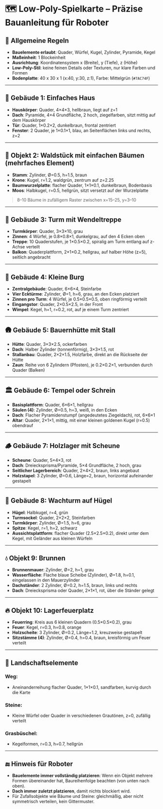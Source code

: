 # 🗺️ Low-Poly-Spielkarte – Präzise Bauanleitung für Roboter

## 🔧 Allgemeine Regeln

- **Bauelemente erlaubt**: Quader, Würfel, Kugel, Zylinder, Pyramide, Kegel
- **Maßeinheit**: 1 Blockeinheit
- **Ausrichtung**: Koordinatensystem x (Breite), y (Tiefe), z (Höhe)
- **Low-Poly-Stil**: keine feinen Details oder Texturen, nur klare Farben und Formen
- **Bodenplatte**: 40 x 30 x 1 (x:40, y:30, z:1), Farbe: Mittelgrün (`#7AC74F`)

---

## 🏡 Gebäude 1: Einfaches Haus

- **Hauskörper**: Quader, 4×4×3, hellbraun, liegt auf z=1
- **Dach**: Pyramide, 4×4 Grundfläche, 2 hoch, ziegelfarben, sitzt mittig auf dem Hauskörper
- **Tür**: Quader, 1×0.2×2, dunkelbraun, frontal zentriert
- **Fenster**: 2 Quader, je 1×0.1×1, blau, an Seitenflächen links und rechts, z=2

---

## 🌲 Objekt 2: Waldstück mit einfachen Bäumen (mehrfaches Element)

- **Stamm**: Zylinder, Ø=0.5, h=1.5, braun
- **Krone**: Kugel, r=1.2, waldgrün, zentrum auf z=2.25
- **Baumwurzelplatte**: flacher Quader, 1×1×0.1, dunkelbraun, Bodenbasis
- **Moos**: Halbkugel, r=0.5, hellgrün, sitzt versetzt auf der Wurzelplatte

> 8–10 Bäume in zufälligem Raster zwischen x=15–25, y=3–10

---

## 🏰 Gebäude 3: Turm mit Wendeltreppe

- **Turmkörper**: Quader, 3×3×10, grau
- **Zinnen**: 4 Würfel, je 0.8×0.8×1, dunkelgrau, auf den 4 Ecken oben
- **Treppe**: 10 Quaderstufen, je 1×0.5×0.2, spiralig am Turm entlang auf z-Achse verteilt
- **Balkon**: Quaderplattform, 2×1×0.2, hellgrau, auf halber Höhe (z=5), seitlich angebracht

---

## 🏯 Gebäude 4: Kleine Burg

- **Zentralgebäude**: Quader, 6×6×4, Steinfarbe
- **Vier Ecktürme**: Zylinder, Ø=1, h=6, grau, an den Ecken platziert
- **Zinnen pro Turm**: 4 Würfel, je 0.5×0.5×0.5, oben ringförmig verteilt
- **Eingangstor**: Quader, 2×0.5×2.5, in der Front
- **Wimpel**: Kegel, h=1, r=0.2, rot, auf je einem Turm zentriert

---

## 🛖 Gebäude 5: Bauernhütte mit Stall

- **Hütte**: Quader, 3×3×2.5, ockerfarben
- **Dach**: Halber Zylinder (tonnenförmig), 3×3×1.5, rot
- **Stallanbau**: Quader, 2×2×1.5, Holzfarbe, direkt an die Rückseite der Hütte
- **Zaun**: Reihe von 6 Zylindern (Pfosten), je 0.2×0.2×1, verbunden durch Quader (Balken)

---

## 🏛 Gebäude 6: Tempel oder Schrein

- **Basisplattform**: Quader, 6×6×1, hellgrau
- **Säulen (4)**: Zylinder, Ø=0.5, h=3, weiß, in den Ecken
- **Dach**: Flacher Pyramidenstumpf (angedeutetes Ziegeldach), rot, 6×6×1
- **Altar**: Quader, 2×1×1, mittig, mit einer kleinen goldenen Kugel (r=0.5) obendrauf

---

## 🪵 Gebäude 7: Holzlager mit Scheune

- **Scheune**: Quader, 5×4×3, rot
- **Dach**: Dreiecksprisma/Pyramide, 5×4 Grundfläche, 2 hoch, grau
- **Seitlicher Lagerbereich**: Quader, 2×4×2, braun, links angebaut
- **Holzstapel**: 3 Zylinder, Ø=0.6, Länge=2, braun, horizontal aufeinander gestapelt

---

## 🗻 Gebäude 8: Wachturm auf Hügel

- **Hügel**: Halbkugel, r=4, grün
- **Turmsockel**: Quader, 2×2×2, Steinfarben
- **Turmkörper**: Zylinder, Ø=1.5, h=6, grau
- **Spitze**: Kegel, r=1, h=2, schwarz
- **Aussichtsplattform**: flacher Quader (2.5×2.5×0.2), direkt unter dem Kegel, mit Geländer aus kleinen Würfeln

---

## 💧 Objekt 9: Brunnen

- **Brunnenmauer**: Zylinder, Ø=2, h=1, grau
- **Wasserfläche**: Flache blaue Scheibe (Zylinder), Ø=1.8, h=0.1, eingelassen in den Mauerzylinder
- **Dachständer**: 2 Zylinder, Ø=0.2, h=1.5, braun, links und rechts
- **Dach**: Dreiecksprisma oder Quader, 2×1×1, rot, über die Ständer gelegt

---

## 🔥 Objekt 10: Lagerfeuerplatz

- **Feuerring**: Kreis aus 6 kleinen Quadern (0.5×0.5×0.2), grau
- **Feuer**: Kegel, r=0.3, h=0.8, orange
- **Holzscheite**: 3 Zylinder, Ø=0.2, Länge=1.2, kreuzweise gestapelt
- **Sitzstämme (4)**: Zylinder, Ø=0.4, h=0.4, braun, kreisförmig um Feuer verteilt

---

## 🌾 Landschaftselemente

### Weg:
- Aneinanderreihung flacher Quader, 1×1×0.1, sandfarben, kurvig durch die Karte

### Steine:
- Kleine Würfel oder Quader in verschiedenen Grautönen, z=0, zufällig verteilt

### Grasbüschel:
- Kegelformen, r=0.3, h=0.7, hellgrün

---

## 🔚 Hinweis für Roboter

- **Bauelemente immer vollständig platzieren**: Wenn ein Objekt mehrere Formen übereinander hat, Baureihenfolge beachten (von unten nach oben).
- **Dach immer zuletzt platzieren**, damit nichts blockiert wird.
- Für Zufallsobjekte wie Bäume und Steine: gleichmäßig, aber nicht symmetrisch verteilen, kein Gittermuster.

